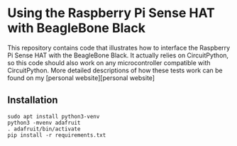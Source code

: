 # Using the Raspberry Pi Sense HAT with BeagleBone Black

This repository contains code that illustrates how to interface the Raspberry Pi
Sense HAT with the BeagleBone Black.  It actually relies on CircuitPython, so
this code should also work on any microcontroller compatible with CircuitPython.
More detailed descriptions of how these tests work can be found on my [personal
website][personal website]

## Installation

    sudo apt install python3-venv
    python3 -mvenv adafruit
    . adafruit/bin/activate
    pip install -r requirements.txt

[my personal website]: https://www.glennklockwood.com/electronics/sense-hat.html
